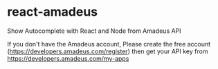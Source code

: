 # react-amadeus
Show Autocomplete with React and Node from Amadeus API

If you don't have the Amadeus account, Please create the free account (https://developers.amadeus.com/register)
then get your API key from https://developers.amadeus.com/my-apps
